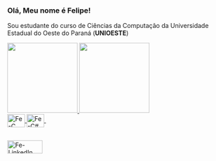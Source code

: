 ### Olá, Meu nome é Felipe!

Sou estudante do curso de Ciências da Computação da Universidade Estadual do Oeste do Paraná (**UNIOESTE**)

<div>
  <a href="https://github.com/felipeasano">
    <img height="160em" src="https://github-readme-stats.vercel.app/api?username=felipeasano&show_icons=true&theme=transparent"/>
    <img height="160em" src="https://github-readme-stats.vercel.app/api/top-langs/?username=felipeasano&layout=compact&theme=transparent"/>
</div>

<div>
  <img align="center" alt="Fe-C" height="30" width="40" src="https://cdn.jsdelivr.net/gh/devicons/devicon/icons/c/c-original.svg">
  <img align="center" alt="Fe-C#" height="30" width="40" src="https://cdn.jsdelivr.net/gh/devicons/devicon/icons/csharp/csharp-original.svg"> 
  <img 
</div>

##

<div>
  <a href = "https://www.linkedin.com/in/felipe-asano-87a038235/">
    <img align = "center" alt = "Fe-LinkedIn" height="30" width="80" src = "https://img.shields.io/badge/LinkedIn-0077B5?style=for-the-badge&logo=linkedin&logoColor=white"
</div>

##
